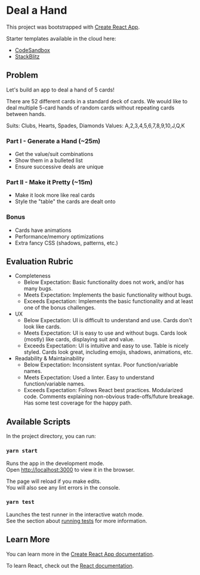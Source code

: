 # Deal a Hand

This project was bootstrapped with [Create React App](https://github.com/facebook/create-react-app).

Starter templates available in the cloud here:
- [CodeSandbox](https://codesandbox.io/s/deal-a-hand-29q6n?file=/README.md)
- [StackBlitz](https://stackblitz.com/edit/react-6hudi7?devtoolsheight=33&file=README.md)

## Problem

Let's build an app to deal a hand of 5 cards!

There are 52 different cards in a standard deck of cards. We would like to deal multiple 5-card hands of random cards without repeating cards between hands.

Suits: Clubs, Hearts, Spades, Diamonds
Values: A,2,3,4,5,6,7,8,9,10,J,Q,K

### Part I - Generate a Hand (~25m)

- Get the value/suit combinations
- Show them in a bulleted list
- Ensure successive deals are unique

### Part II - Make it Pretty (~15m)

- Make it look more like real cards
- Style the "table" the cards are dealt onto

### Bonus

- Cards have animations
- Performance/memory optimizations
- Extra fancy CSS (shadows, patterns, etc.)

## Evaluation Rubric

- Completeness
  - Below Expectation: Basic functionality does not work, and/or has many bugs.
  - Meets Expectation: Implements the basic functionality without bugs.
  - Exceeds Expectation: Implements the basic functionality and at least one of the bonus challenges.
- UX
  - Below Expectation: UI is difficult to understand and use. Cards don't look like cards.
  - Meets Expectation: UI is easy to use and without bugs. Cards look (mostly) like cards, displaying suit and value.
  - Exceeds Expectation: UI is intuitive and easy to use. Table is nicely styled. Cards look great, including emojis, shadows, animations, etc.
- Readability & Maintainability
  - Below Expectation: Inconsistent syntax. Poor function/variable names.
  - Meets Expectation: Used a linter. Easy to understand function/variable names.
  - Exceeds Expectation: Follows React best practices. Modularized code. Comments explaining non-obvious trade-offs/future breakage. Has some test coverage for the happy path.

## Available Scripts

In the project directory, you can run:

### `yarn start`

Runs the app in the development mode.\
Open [http://localhost:3000](http://localhost:3000) to view it in the browser.

The page will reload if you make edits.\
You will also see any lint errors in the console.

### `yarn test`

Launches the test runner in the interactive watch mode.\
See the section about [running tests](https://facebook.github.io/create-react-app/docs/running-tests) for more information.

## Learn More

You can learn more in the [Create React App documentation](https://facebook.github.io/create-react-app/docs/getting-started).

To learn React, check out the [React documentation](https://reactjs.org/).
